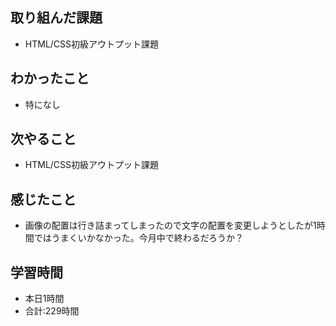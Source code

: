 ## 取り組んだ課題
- HTML/CSS初級アウトプット課題
## わかったこと
- 特になし
## 次やること
- HTML/CSS初級アウトプット課題
## 感じたこと
- 画像の配置は行き詰まってしまったので文字の配置を変更しようとしたが1時間ではうまくいかなかった。今月中で終わるだろうか？
## 学習時間
- 本日1時間<br>
- 合計:229時間
